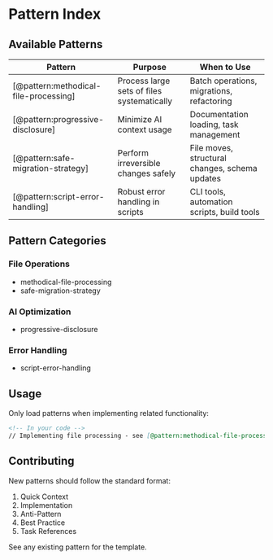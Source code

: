 # Pattern Index

## Available Patterns

| Pattern | Purpose | When to Use |
|---------|---------|-------------|
| [@pattern:methodical-file-processing] | Process large sets of files systematically | Batch operations, migrations, refactoring |
| [@pattern:progressive-disclosure] | Minimize AI context usage | Documentation loading, task management |
| [@pattern:safe-migration-strategy] | Perform irreversible changes safely | File moves, structural changes, schema updates |
| [@pattern:script-error-handling] | Robust error handling in scripts | CLI tools, automation scripts, build tools |

## Pattern Categories

### File Operations
- methodical-file-processing
- safe-migration-strategy

### AI Optimization
- progressive-disclosure

### Error Handling
- script-error-handling

## Usage

Only load patterns when implementing related functionality:

```markdown
<!-- In your code -->
// Implementing file processing - see [@pattern:methodical-file-processing]
```

## Contributing

New patterns should follow the standard format:
1. Quick Context
2. Implementation
3. Anti-Pattern
4. Best Practice
5. Task References

See any existing pattern for the template.